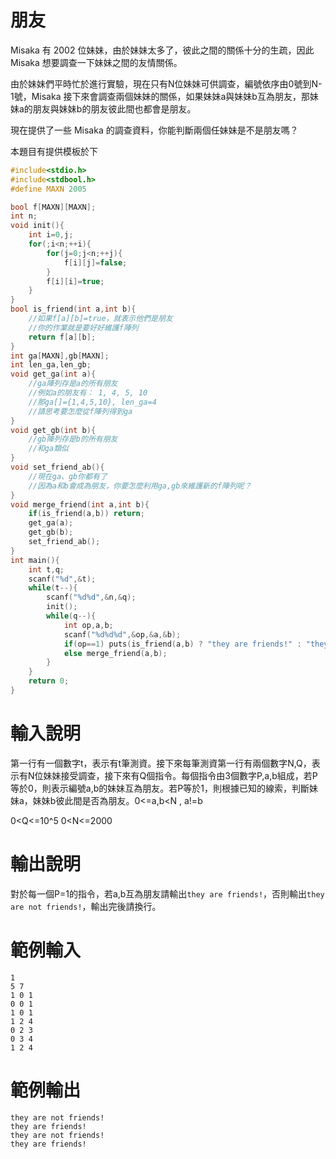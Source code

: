 # 朋友

Misaka 有 2002 位妹妹，由於妹妹太多了，彼此之間的關係十分的生疏，因此 Misaka 想要調查一下妹妹之間的友情關係。

由於妹妹們平時忙於進行實驗，現在只有N位妹妹可供調查，編號依序由0號到N-1號，Misaka 接下來會調查兩個妹妹的關係，如果妹妹a與妹妹b互為朋友，那妹妹a的朋友與妹妹b的朋友彼此間也都會是朋友。

現在提供了一些 Misaka 的調查資料，你能判斷兩個任妹妹是不是朋友嗎？

本題目有提供模板於下

```cpp
#include<stdio.h>
#include<stdbool.h>
#define MAXN 2005

bool f[MAXN][MAXN];
int n;
void init(){
	int i=0,j;
	for(;i<n;++i){
		for(j=0;j<n;++j){
			f[i][j]=false;
		}
		f[i][i]=true;
	}
}
bool is_friend(int a,int b){
	//如果f[a][b]=true，就表示他們是朋友
	//你的作業就是要好好維護f陣列
	return f[a][b];
}
int ga[MAXN],gb[MAXN];
int len_ga,len_gb;
void get_ga(int a){
	//ga陣列存是a的所有朋友
	//例如a的朋友有： 1, 4, 5, 10
	//那ga[]={1,4,5,10}, len_ga=4
	//請思考要怎麼從f陣列得到ga
}
void get_gb(int b){
	//gb陣列存是b的所有朋友
	//和ga類似
}
void set_friend_ab(){
	//現在ga、gb你都有了
	//因為a和b會成為朋友，你要怎麼利用ga,gb來維護新的f陣列呢？
}
void merge_friend(int a,int b){
	if(is_friend(a,b)) return;
	get_ga(a);
	get_gb(b);
	set_friend_ab();
}
int main(){
	int t,q;
	scanf("%d",&t);
	while(t--){
		scanf("%d%d",&n,&q);
		init();
		while(q--){
			int op,a,b;
			scanf("%d%d%d",&op,&a,&b);
			if(op==1) puts(is_friend(a,b) ? "they are friends!" : "they are not friends!");
			else merge_friend(a,b);
		}
	}
	return 0;
}
```

# 輸入說明

第一行有一個數字t，表示有t筆測資。接下來每筆測資第一行有兩個數字N,Q，表示有N位妹妹接受調查，接下來有Q個指令。每個指令由3個數字P,a,b組成，若P等於0，則表示編號a,b的妹妹互為朋友。若P等於1，則根據已知的線索，判斷妹妹a，妹妹b彼此間是否為朋友。0<=a,b<N , a!=b

0<Q<=10^5
0<N<=2000
# 輸出說明

對於每一個P=1的指令，若a,b互為朋友請輸出```they are friends!```，否則輸出```they are not friends!```，輸出完後請換行。

# 範例輸入

```
1
5 7
1 0 1
0 0 1
1 0 1
1 2 4
0 2 3
0 3 4
1 2 4
```

# 範例輸出

```
they are not friends!
they are friends!
they are not friends!
they are friends!
```
